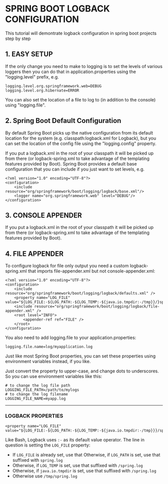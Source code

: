 # SPRING BOOT LOGBACK CONFIGURATION
This tutorial will demontrate logback configuration in spring boot projects step by step

## 1. EASY SETUP
If the only change you need to make to logging is to set the levels of various loggers then you can do that in application.properties using the "logging.level" prefix, e.g.
````
logging.level.org.springframework.web=DEBUG
logging.level.org.hibernate=ERROR
````
You can also set the location of a file to log to (in addition to the console) using "logging.file".

## 2. Spring Boot Default Configuration
By default Spring Boot picks up the native configuration from its default location for the system (e.g. classpath:logback.xml for Logback), but you can set the location of the config file using the "logging.config" property.

If you put a logback.xml in the root of your classpath it will be picked up from there (or logback-spring.xml to take advantage of the templating features provided by Boot). Spring Boot provides a default base configuration that you can include if you just want to set levels, e.g.
````
<?xml version="1.0" encoding="UTF-8"?>
<configuration>
    <include resource="org/springframework/boot/logging/logback/base.xml"/>
    <logger name="org.springframework.web" level="DEBUG"/>
</configuration>
````

## 3. CONSOLE APPENDER

If you put a logback.xml in the root of your classpath it will be picked up from there (or logback-spring.xml to take advantage of the templating features provided by Boot).


## 4. FILE APPENDER
To configure logback for file only output you need a custom logback-spring.xml that imports file-appender.xml but not console-appender.xml:
````
<?xml version="1.0" encoding="UTF-8"?>
<configuration>
    <include resource="org/springframework/boot/logging/logback/defaults.xml" />
    <property name="LOG_FILE" value="${LOG_FILE:-${LOG_PATH:-${LOG_TEMP:-${java.io.tmpdir:-/tmp}}/}spring.log}"/>
    <include resource="org/springframework/boot/logging/logback/file-appender.xml" />
    <root level="INFO">
        <appender-ref ref="FILE" />
    </root>
</configuration>
````
You also need to add logging.file to your application.properties:

````
logging.file.name=log/myapplication.log
````
Just like most Spring Boot properties, you can set these properties using environment variables instead, if you like.

Just convert the property to upper-case, and change dots to underscores. So you can use environment variables like this:

````
# to change the log file path
LOGGING_FILE_PATH=/path/to/mylogs
# to change the log filename
LOGGING_FILE_NAME=myapp.log
````

---

### LOGBACK PROPERTIES

````
<property name="LOG_FILE" value="${LOG_FILE:-${LOG_PATH:-${LOG_TEMP:-${java.io.tmpdir:-/tmp}}}/spring.log}"/>
````

Like Bash, Logback uses `:-` as its default value operator. The line in question is setting the `LOG_FILE` property:

* If `LOG_FILE` is already set, use that
Otherwise, if `LOG_PATH` is set, use that suffixed with `spring.log`
* Otherwise, if `LOG_TEMP` is set, use that suffixed with `/spring.log`
* Otherwise, if `java.io.tmpdir` is set, use that suffixed with `/spring.log`
* Otherwise use `/tmp/spring.log`


